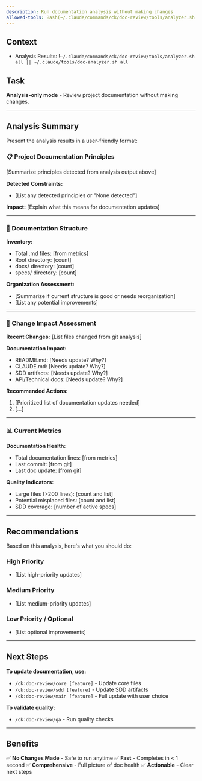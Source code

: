 ```yaml
---
description: Run documentation analysis without making changes
allowed-tools: Bash(~/.claude/commands/ck/doc-review/tools/analyzer.sh:*), Bash(~/.claude/tools/doc-analyzer.sh:*)
---
```


## Context

- Analysis Results: !`~/.claude/commands/ck/doc-review/tools/analyzer.sh all || ~/.claude/tools/doc-analyzer.sh all`

## Task

**Analysis-only mode** - Review project documentation without making changes.

---

## Analysis Summary

Present the analysis results in a user-friendly format:

### 📋 Project Documentation Principles

[Summarize principles detected from analysis output above]

**Detected Constraints:**
- [List any detected principles or "None detected"]

**Impact:** [Explain what this means for documentation updates]

---

### 📁 Documentation Structure

**Inventory:**
- Total .md files: [from metrics]
- Root directory: [count]
- docs/ directory: [count]
- specs/ directory: [count]

**Organization Assessment:**
- [Summarize if current structure is good or needs reorganization]
- [List any potential improvements]

---

### 🎯 Change Impact Assessment

**Recent Changes:**
[List files changed from git analysis]

**Documentation Impact:**
- README.md: [Needs update? Why?]
- CLAUDE.md: [Needs update? Why?]
- SDD artifacts: [Needs update? Why?]
- API/Technical docs: [Needs update? Why?]

**Recommended Actions:**
1. [Prioritized list of documentation updates needed]
2. [...]

---

### 📊 Current Metrics

**Documentation Health:**
- Total documentation lines: [from metrics]
- Last commit: [from git]
- Last doc update: [from git]

**Quality Indicators:**
- Large files (>200 lines): [count and list]
- Potential misplaced files: [count and list]
- SDD coverage: [number of active specs]

---

## Recommendations

Based on this analysis, here's what you should do:

### High Priority
- [List high-priority updates]

### Medium Priority
- [List medium-priority updates]

### Low Priority / Optional
- [List optional improvements]

---

## Next Steps

**To update documentation, use:**
- `/ck:doc-review/core [feature]` - Update core files
- `/ck:doc-review/sdd [feature]` - Update SDD artifacts
- `/ck:doc-review/main [feature]` - Full update with user choice

**To validate quality:**
- `/ck:doc-review/qa` - Run quality checks

---

## Benefits

✅ **No Changes Made** - Safe to run anytime
✅ **Fast** - Completes in < 1 second
✅ **Comprehensive** - Full picture of doc health
✅ **Actionable** - Clear next steps
